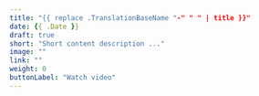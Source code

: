 ```yaml
---
title: "{{ replace .TranslationBaseName "-" " " | title }}"
date: {{ .Date }}
draft: true
short: "Short content description ..."
image: ""
link: ""
weight: 0
buttonLabel: "Watch video"
---
```


